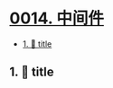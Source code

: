 # [0014. 中间件](https://github.com/Tdahuyou/TNotes.egg/tree/main/notes/0014.%20%E4%B8%AD%E9%97%B4%E4%BB%B6)

<!-- region:toc -->
- [1. 📒 title](#1--title)
<!-- endregion:toc -->

## 1. 📒 title

